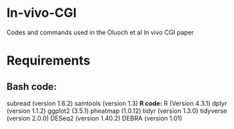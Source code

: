 # In-vivo-CGI

Codes and commands used in the Oluoch et al In vivo CGI paper

# Requirements
## Bash code:
subread (version 1.6.2)
samtools (version 1.3)
**R code:**
R (Version 4.3.1)
dplyr (version 1.1.2)
ggplot2 (3.5.1)
pheatmap (1.0.12)
tidyr (version 1.3.0)
tidyverse (version 2.0.0)
DESeq2 (version 1.40.2)
DEBRA (version 1.01)
